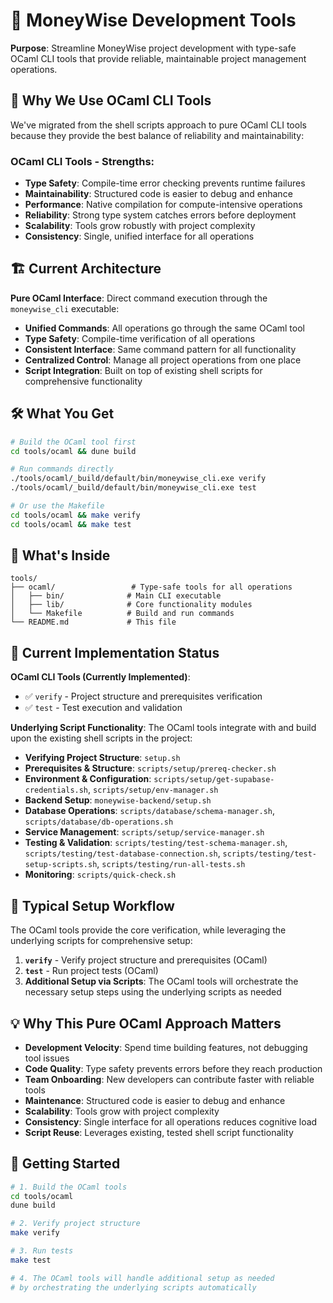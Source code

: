 # 🚀 MoneyWise Development Tools

**Purpose**: Streamline MoneyWise project development with type-safe OCaml CLI tools that provide reliable, maintainable project management operations.

## 🔄 Why We Use OCaml CLI Tools

We've migrated from the shell scripts approach to pure OCaml CLI tools because they provide the best balance of reliability and maintainability:

### **OCaml CLI Tools - Strengths:**
- **Type Safety**: Compile-time error checking prevents runtime failures
- **Maintainability**: Structured code is easier to debug and enhance
- **Performance**: Native compilation for compute-intensive operations
- **Reliability**: Strong type system catches errors before deployment
- **Scalability**: Tools grow robustly with project complexity
- **Consistency**: Single, unified interface for all operations

## 🏗️ Current Architecture

**Pure OCaml Interface**: Direct command execution through the `moneywise_cli` executable:
- **Unified Commands**: All operations go through the same OCaml tool
- **Type Safety**: Compile-time verification of all operations
- **Consistent Interface**: Same command pattern for all functionality
- **Centralized Control**: Manage all project operations from one place
- **Script Integration**: Built on top of existing shell scripts for comprehensive functionality

## 🛠️ What You Get

```bash
# Build the OCaml tool first
cd tools/ocaml && dune build

# Run commands directly
./tools/ocaml/_build/default/bin/moneywise_cli.exe verify
./tools/ocaml/_build/default/bin/moneywise_cli.exe test

# Or use the Makefile
cd tools/ocaml && make verify
cd tools/ocaml && make test
```

## 📁 What's Inside

```
tools/
├── ocaml/                 # Type-safe tools for all operations
│   ├── bin/              # Main CLI executable
│   ├── lib/              # Core functionality modules
│   └── Makefile          # Build and run commands
└── README.md             # This file
```

## 🔄 Current Implementation Status

**OCaml CLI Tools (Currently Implemented)**:
- ✅ `verify` - Project structure and prerequisites verification
- ✅ `test` - Test execution and validation

**Underlying Script Functionality**:
The OCaml tools integrate with and build upon the existing shell scripts in the project:
- **Verifying Project Structure**: `setup.sh`
- **Prerequisites & Structure**: `scripts/setup/prereq-checker.sh`
- **Environment & Configuration**: `scripts/setup/get-supabase-credentials.sh`, `scripts/setup/env-manager.sh`
- **Backend Setup**: `moneywise-backend/setup.sh`
- **Database Operations**: `scripts/database/schema-manager.sh`, `scripts/database/db-operations.sh`
- **Service Management**: `scripts/setup/service-manager.sh`
- **Testing & Validation**: `scripts/testing/test-schema-manager.sh`, `scripts/testing/test-database-connection.sh`, `scripts/testing/test-setup-scripts.sh`, `scripts/testing/run-all-tests.sh`
- **Monitoring**: `scripts/quick-check.sh`

## 🚀 Typical Setup Workflow

The OCaml tools provide the core verification, while leveraging the underlying scripts for comprehensive setup:

1. **`verify`** - Verify project structure and prerequisites (OCaml)
2. **`test`** - Run project tests (OCaml)
3. **Additional Setup via Scripts**: The OCaml tools will orchestrate the necessary setup steps using the underlying scripts as needed

## 💡 Why This Pure OCaml Approach Matters

- **Development Velocity**: Spend time building features, not debugging tool issues
- **Code Quality**: Type safety prevents errors before they reach production
- **Team Onboarding**: New developers can contribute faster with reliable tools
- **Maintenance**: Structured code is easier to debug and enhance
- **Scalability**: Tools grow with project complexity
- **Consistency**: Single interface for all operations reduces cognitive load
- **Script Reuse**: Leverages existing, tested shell script functionality

## 🚀 Getting Started

```bash
# 1. Build the OCaml tools
cd tools/ocaml
dune build

# 2. Verify project structure
make verify

# 3. Run tests
make test

# 4. The OCaml tools will handle additional setup as needed
# by orchestrating the underlying scripts automatically
```
